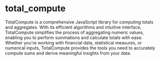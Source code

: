 # total_compute

TotalCompute is a comprehensive JavaScript library for computing totals and aggregates. With its efficient algorithms and intuitive interface, TotalCompute simplifies the process of aggregating numeric values, enabling you to perform summations and calculate totals with ease. Whether you're working with financial data, statistical measures, or numerical inputs, TotalCompute provides the tools you need to accurately compute sums and derive meaningful insights from your data.